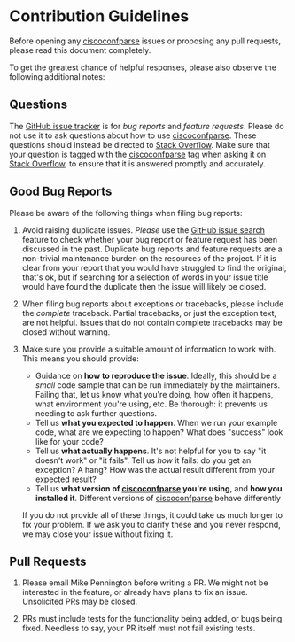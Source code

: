 # Contribution Guidelines

Before opening any [ciscoconfparse][1] issues or proposing any pull
requests, please read this document completely.

To get the greatest chance of helpful responses, please also observe the
following additional notes:

## Questions

The [GitHub issue tracker][3] is for *bug reports* and *feature requests*.
Please do not use it to ask questions about how to use [ciscoconfparse][1].
These questions should instead be directed to [Stack Overflow][5]. Make sure
that your question is tagged with the [ciscoconfparse][4] tag when asking it on
[Stack Overflow][5], to ensure that it is answered promptly and accurately.

## Good Bug Reports

Please be aware of the following things when filing bug reports:

1. Avoid raising duplicate issues. *Please* use the [GitHub issue search][3]
   feature to check whether your bug report or feature request has been
   discussed in the past. Duplicate bug reports and feature requests are a
   non-trivial maintenance burden on the resources of the project. If it is
   clear from your report that you would have struggled to find the original,
   that's ok, but if searching for a selection of words in your issue title
   would have found the duplicate then the issue will likely be closed.
2. When filing bug reports about exceptions or tracebacks, please include the
   *complete* traceback. Partial tracebacks, or just the exception text, are
   not helpful. Issues that do not contain complete tracebacks may be closed
   without warning.
3. Make sure you provide a suitable amount of information to work with. This
   means you should provide:

   - Guidance on **how to reproduce the issue**. Ideally, this should be a
     *small* code sample that can be run immediately by the maintainers.
     Failing that, let us know what you're doing, how often it happens, what
     environment you're using, etc. Be thorough: it prevents us needing to ask
     further questions.
   - Tell us **what you expected to happen**. When we run your example code,
     what are we expecting to happen? What does "success" look like for your
     code?
   - Tell us **what actually happens**. It's not helpful for you to say "it
     doesn't work" or "it fails". Tell us *how* it fails: do you get an
     exception? A hang? How was the actual result different from your expected
     result?
   - Tell us **what version of [ciscoconfparse][1] you're using**, and
     **how you installed it**. Different versions of [ciscoconfparse][1] behave
     differently 

   If you do not provide all of these things, it could take us much longer to
   fix your problem. If we ask you to clarify these and you never respond, we
   may close your issue without fixing it.

## Pull Requests

1. Please email Mike Pennington before writing a PR.  We might not be
   interested in the feature, or already have plans to fix an issue.
   Unsolicited PRs may be closed.

2. PRs must include tests for the functionality being added, or bugs being
   fixed.  Needless to say, your PR itself must not fail existing tests.

  [1]: https://github.com/mpenning/ciscoconfparse
  [2]: https://github.com/mpenning/ciscoconfparse/issues/new/choose
  [3]: https://github.com/mpenning/ciscoconfparse/issues
  [4]: https://stackoverflow.com/questions/tagged/ciscoconfparse?tab=Newest
  [5]: https://stackoverflow.com/
